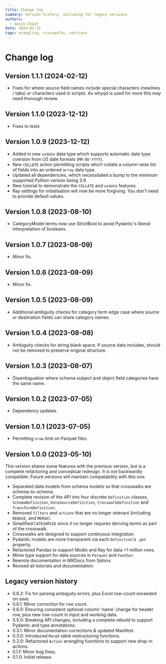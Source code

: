 ```yaml
---
title: Change log
summary: Version history, including for legacy versions.
authors:
  - Gavin Chait
date: 2024-02-12
tags: wrangling, crosswalks, versions
---
```

# Change log

## Version 1.1.1 (2024-02-12)

- Fixes for where source field names include special characters (newlines / tabs) or characters used in scripts. As whyqd is used for more this may need thorough review.

## Version 1.1.0 (2023-12-12)

- Fixes to tests

## Version 1.0.9 (2023-12-12)

- Added in new `usdate` data type which supports automatic date type coersion from US date formats (`MM-DD-YYYY`).
- New `COLLATE` action permitting scripts which collate a column-wise list of fields into an ordered `array` data type.
- Updated all dependencies, which necessitated a bump to the minimum supported Python version being 3.9.
- New tutorial to demonstrate the `COLLATE` and `usdate` features.
- Ray settings for initialisation will now be more forgiving. You don't need to provide default values.

## Version 1.0.8 (2023-08-10)

- CategoryModel terms now use StrictBool to avoid Pydantic's liberal interpretation of booleans.

## Version 1.0.7 (2023-08-09)

- Minor fix.

## Version 1.0.6 (2023-08-09)

- Minor fix.

## Version 1.0.5 (2023-08-09)

- Additional ambiguity checks for category term edge case where source or destination fields can share category names.

## Version 1.0.4 (2023-08-08)

- Ambiguity checks for string blank space. If source data includes, should not be removed to preserve original structure.

## Version 1.0.3 (2023-08-07)

- Disambiguation where schema subject and object field categories have the same name.

## Version 1.0.2 (2023-07-05)

- Dependency updates.

## Version 1.0.1 (2023-07-05)

- Permitting `nrow` limit on Parquet files.

## Version 1.0.0 (2023-05-10)

This version shares some features with the previous version, but is a complete refactoring and conceptual redesign. It is
not backwardly compatible. Future versions will maintain compatability with this one.

- Separated data models from schema models so that crosswalks are schema-to-schema.
- Complete revision of the API into four discrete `Definition` classes, `SchemaDefinition`, `DataSourceDefinition`,
  `CrosswalkDefinition` and `TransformDefinition`.
- Removed `filters` and `actions` that are no longer relevant (including `REBASE`, and `MERGE`).
- Simplified `CATEGORISE` since it no longer requires deriving terms as part of the crosswalk.
- Crosswalks are designed to support continuous integration.
- Pydantic models are more transparent via each `Definition`'s `.get` property.
- Refactored Pandas to support Modin and Ray for data >1 million rows.
- Mime type support for data sources in `Parquet` and `Feather`.
- Rewrote documentation in MKDocs from Sphinx.
- Revised all tutorials and documentation.

## Legacy version history

- 0.6.2: Fix for parsing ambiguity errors, plus Excel row-count exceeded on save.
- 0.6.1: Minor correction for row count.
- 0.6.0: Ensuring consistent optional column 'name' change for header row, plus new row-count in input and working data.
- 0.5.0: Breaking API changes, including a complete rebuild to support Pydantic and type annotations.
- 0.3.1: Minor documentation corrections & updated Manifest.
- 0.3.0: Introduced `Morph` table restructuring functions.
- 0.2.0: Refactored `Action` wrangling functions to support new drop-in actions.
- 0.1.1: Minor bug fixes.
- 0.1.0: Initial release.